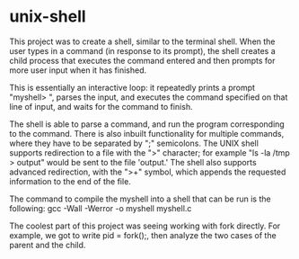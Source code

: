 # unix-shell
This project was to create a shell, similar to the terminal shell. When
the user types in a command (in response to its prompt), the shell creates
a child process that executes the command  entered and then prompts for 
more user input when it has finished.

This is essentially an interactive loop: it repeatedly prints a prompt 
"myshell> ", parses the input, and executes the command specified on that
line of input, and waits for the command to finish.

The shell is able to parse a command, and run the program corresponding 
to the command. There is also inbuilt functionality for multiple commands, 
where they have to be separated by ";" semicolons. The UNIX shell supports 
redirection to a file with the ">" character; for example "ls -la /tmp > output"
would be sent to the file 'output.' The shell also supports advanced 
redirection, with the ">+" symbol, which appends the requested information 
to the end of the file.

The command to compile the myshell into a shell that can be run 
is the following: 
gcc -Wall -Werror -o myshell myshell.c

The coolest part of this project was seeing working with fork directly.
For example, we got to write pid = fork();, then analyze the two cases
of the parent and the child.

